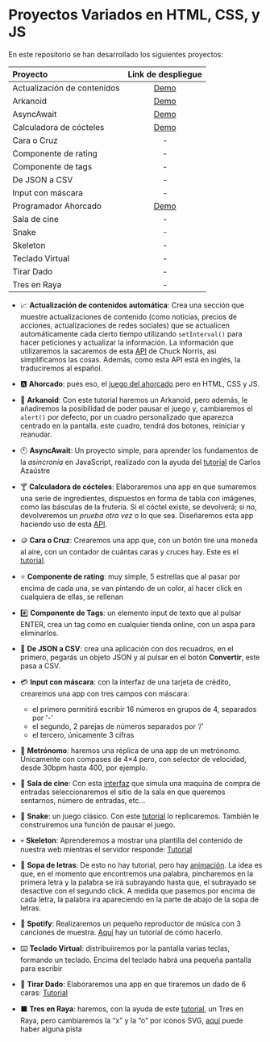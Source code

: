 
# Proyectos Variados en HTML, CSS, y JS

En este repositorio se han desarrollado los siguientes proyectos:

|   Proyecto                  |                   Link de despliegue                  |
| :---------------------------|:-----------------------------------------------------:|
| Actualización de contenidos | [Demo](https://actualizacion-automatica.netlify.app/) |
| Arkanoid                    | [Demo](https://arkanoidja.netlify.app/)               |
| AsyncAwait                  | [Demo](https://asincronia-en-js.netlify.app/)         |
| Calculadora de cócteles     | [Demo](https://calculadora-de-cocteles.netlify.app/)  |
| Cara o Cruz                 | -                                                     |
| Componente de rating        | -                                                     |
| Componente de tags          | -                                                     |
| De JSON a CSV               | -                                                     |
| Input con máscara           | -                                                     |
| Programador Ahorcado        | [Demo](https://programador-ahorcado.netlify.app/)     |
| Sala de cine                | -                                                     |
| Snake                       | -                                                     |
| Skeleton                    | -                                                     |
| Teclado Virtual             | -                                                     |
| Tirar Dado                  | -                                                     |
| Tres en Raya                | -                                                     |

- 📈 **Actualización de contenidos automática**: Crea una sección que muestre actualizaciones de contenido (como  noticias, precios de acciones, actualizaciones de redes sociales) que se actualicen automáticamente cada cierto tiempo utilizando `setInterval()` para hacer peticiones y actualizar la información. La información que utilizaremos la sacaremos de esta [API](https://api.chucknorris.io/) de Chuck Norris, asi simplificamos las cosas. Además, como esta API está en inglés, la traduciremos al español.

- 🅰️ **Ahorcado**: pues eso,  el [juego del ahorcado](https://github.com/bradtraversy/vanillawebprojects/tree/master/hangman) pero en HTML, CSS y JS.

- 👾 **Arkanoid**: Con este tutorial haremos un Arkanoid, pero además, le añadiremos la posibilidad de poder pausar el juego y, cambiaremos el `alert()` por defecto, por un cuadro personalizado que aparezca centrado en la pantalla. este cuadro, tendrá dos botones, reiniciar y reanudar.

- 🕙 **AsyncAwait**: Un proyecto simple, para aprender los fundamentos de la *asincronía* en JavaScript, realizado con la ayuda del
[tutorial](https://youtu.be/6O8ax3JYboc?si=wDu_-0WcuOyYRkCJ) de Carlos Azaústre

- 🍸 **Calculadora de cócteles**: Elaboraremos una app en que sumaremos una serie de ingredientes, dispuestos en forma de tabla con imágenes, como las básculas de la frutería. Si el cóctel existe, se devolverá; si no, devolveremos un *prueba otra vez* o lo que sea. Diseñaremos esta app haciendo uso de esta [API](https://www.thecocktaildb.com/api.php).

- 🪙 **Cara o Cruz**: Crearemos una app que, con un botón tire una moneda al aire, con un contador de cuántas caras y cruces hay. Este es el [tutorial](https://youtu.be/-o-H1Ecqo_M?si=FcNrSJs_Dw1jjJBn).

- ⭐ **Componente de rating**: muy simple, 5 estrellas que al pasar por encima de cada una, se van pintando de un color, al hacer click en cualquiera de ellas, se rellenan

- #️⃣ **Componente de Tags**: un elemento input de texto que al pulsar ENTER, crea un tag como en cualquier tienda online, con un aspa para eliminarlos.

- 🔄 **De JSON a CSV**: crea una aplicación con dos recuadros, en el primero, pegarás un objeto JSON y al pulsar en el botón **Convertir**, este pasa a CSV.

- 💳 **Input con máscara**: con la interfaz de una tarjeta de crédito, crearemos una app con tres campos con máscara:
  - el primero permitirá escribir 16 números en grupos de 4, separados por '-'
  - el segundo, 2 parejas de números separados por ‘/’
  - el tercero, únicamente 3 cifras

- 🥁 **Metrónomo**: haremos una réplica de una app de un metrónomo. Únicamente con compases de 4×4 pero, con selector de velocidad, desde 30bpm hasta 400, por ejemplo.

- 🎥 **Sala de cine**: Con esta [interfaz](https://github.com/bradtraversy/vanillawebprojects/tree/master/movie-seat-booking) que simula una maquina de compra de entradas seleccionaremos el sitio de la sala en que queremos sentarnos, número de entradas, etc…

- 🐍 **Snake**: un juego clásico. Con este [tutorial](https://youtu.be/wM7eMJ26kc8?si=xjF-f1hMDhmP9y2l) lo replicaremos. También le construiremos una función de pausar el juego.

- 💀 **Skeleton**: Aprenderemos a mostrar una plantilla del contenido de nuestra web mientras el servidor responde: [Tutorial](https://www.youtube.com/watch?v=0VEZPkglmy4)

- 🔡 **Sopa de letras**: De esto no hay tutorial, pero hay [animación](https://twitter.com/trunarla/status/1726653310088945979?t=ceDh5vFXyQXVadc5syJqbg&s=19). La idea es que, en el momento que encontremos una palabra, pincharemos en la primera letra y la palabra se irá subrayando hasta que, el subrayado se desactive con el segundo click. A medida que pasemos por encima de cada letra, la palabra ira apareciendo en la parte de abajo de la sopa de letras.

- 🎵 **Spotify**: Realizaremos un pequeño reproductor de música con 3 canciones de muestra. [Aquí](https://youtu.be/KndQpfPkOOY?si=I6lp5b3mqLj4szyG) hay un tutorial de cómo hacerlo.

- ⌨️ **Teclado Virtual**: distribuiiremos por la pantalla varias teclas, formando un teclado. Encima del teclado habrá una pequeña pantalla para escribir

- 🎲 **Tirar Dado**: Elaboraremos una app en que tiraremos un dado de 6 caras: [Tutorial](https://youtu.be/HuEBqPpQkMw?si=s6ip9IdcxXHGTDjY)

- ⬛ **Tres en Raya**: haremos, con la ayuda de este [tutorial](https://youtu.be/MgtGHfdpigU?si=W6AAbt5Whq1DJEvi), un Tres en Raya, pero cambiaremos la “x” y la “o” por iconos SVG, [aquí](https://youtu.be/8Zp6jUgjzns?si=2LoJP_C155wpsd7u) puede haber alguna pista



